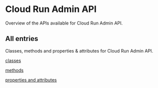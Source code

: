 [
This is a templated file. Adding content to this file may result in it being
reverted. Instead, if you want to place additional content, create an
"overview_content.md" file in `docs/` directory. The Sphinx tool will
pick up on the content and merge the content.
]: #

# Cloud Run Admin API

Overview of the APIs available for Cloud Run Admin API.

## All entries

Classes, methods and properties & attributes for
Cloud Run Admin API.

[classes](https://cloud.google.com/python/docs/reference/run/latest/summary_class.html)

[methods](https://cloud.google.com/python/docs/reference/run/latest/summary_method.html)

[properties and
attributes](https://cloud.google.com/python/docs/reference/run/latest/summary_property.html)
